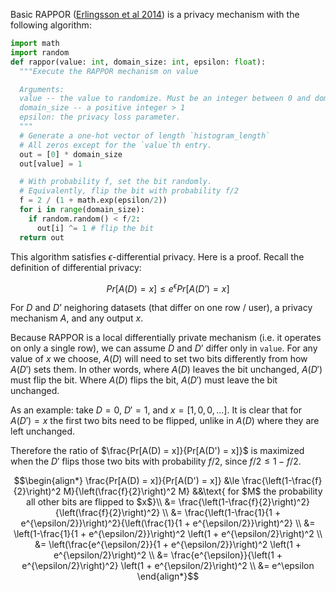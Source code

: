 Basic RAPPOR ([Erlingsson et al 2014](https://static.googleusercontent.com/media/research.google.com/en//pubs/archive/42852.pdf))
is a privacy mechanism with the following algorithm:

```python
import math
import random
def rappor(value: int, domain_size: int, epsilon: float):
  """Execute the RAPPOR mechanism on value

  Arguments:
  value -- the value to randomize. Must be an integer between 0 and domain_size - 1
  domain_size -- a positive integer > 1
  epsilon: the privacy loss parameter.
  """
  # Generate a one-hot vector of length `histogram_length`
  # All zeros except for the `value`th entry.
  out = [0] * domain_size
  out[value] = 1

  # With probability f, set the bit randomly.
  # Equivalently, flip the bit with probability f/2
  f = 2 / (1 + math.exp(epsilon/2))
  for i in range(domain_size):
    if random.random() < f/2:
      out[i] ^= 1 # flip the bit
  return out
```

This algorithm satisfies $\epsilon$-differential privacy. Here is a proof. Recall the definition of differential privacy:
```math
Pr[A(D) = x] \le e^\epsilon Pr[A(D’) = x]
```
For $D$ and $D’$ neighoring datasets (that differ on one row / user), a privacy mechanism $A$, and any output $x$.

Because RAPPOR is a local differentially private mechanism (i.e. it operates on only a single row), we can assume $D$ and $D’$ differ
only in `value`. For any value of $x$ we choose, $A(D)$ will need to set two bits differently from how $A(D')$ sets them. In other words,
where $A(D)$ leaves the bit unchanged, $A(D')$ must flip the bit. Where $A(D)$ flips the bit, $A(D')$ must leave the bit unchanged.

As an example: take $D = 0$, $D' = 1$, and $x = [1, 0, 0, ...]$. It is clear that for $A(D') = x$ the first two bits need to be flipped, unlike in $A(D)$
where they are left unchanged.

Therefore the ratio of $\frac{Pr[A(D) = x]}{Pr[A(D') = x]}$ is maximized when the $D'$ flips those two bits with probability $f/2$, since $f/2 \le 1 - f/2$.

```math
\begin{align*}
\frac{Pr[A(D) = x]}{Pr[A(D') = x]} &\le
\frac{\left(1-\frac{f}{2}\right)^2 M}{\left(\frac{f}{2}\right)^2 M} &&\text{ for $M$ the probability all other bits are flipped to $x$}\\
&= \frac{\left(1-\frac{f}{2}\right)^2}{\left(\frac{f}{2}\right)^2} \\
&= \frac{\left(1-\frac{1}{1 + e^{\epsilon/2}}\right)^2}{\left(\frac{1}{1 + e^{\epsilon/2}}\right)^2} \\
&= \left(1-\frac{1}{1 + e^{\epsilon/2}}\right)^2 \left(1 + e^{\epsilon/2}\right)^2 \\
&= \left(\frac{e^{\epsilon/2}}{1 + e^{\epsilon/2}}\right)^2 \left(1 + e^{\epsilon/2}\right)^2 \\
&= \frac{e^{\epsilon}}{\left(1 + e^{\epsilon/2}\right)^2} \left(1 + e^{\epsilon/2}\right)^2 \\
&= e^\epsilon
\end{align*}
```
